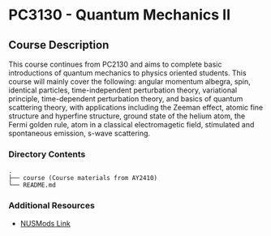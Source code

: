 # PC3130 - Quantum Mechanics II

## Course Description

This course continues from PC2130 and aims to complete basic introductions of
quantum mechanics to physics oriented students. This course will mainly cover
the following: angular momentum albegra, spin, identical particles,
time-independent perturbation theory, variational principle, time-dependent
perturbation theory, and basics of quantum scattering theory, with applications
including the Zeeman effect, atomic fine structure and hyperfine structure,
ground state of the helium atom, the Fermi golden rule, atom in a classical
electromagetic field, stimulated and spontaneous emission, s-wave scattering.

### Directory Contents

```text
.
├── course (Course materials from AY2410)
└── README.md
```

### Additional Resources

- [NUSMods Link](https://nusmods.com/courses/PC3130/quantum-mechanics-ii)
